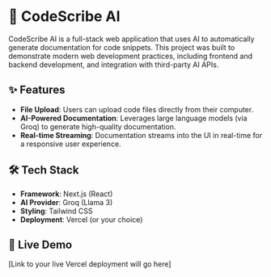 # 🤖 CodeScribe AI

CodeScribe AI is a full-stack web application that uses AI to automatically generate documentation for code snippets. This project was built to demonstrate modern web development practices, including frontend and backend development, and integration with third-party AI APIs.

## ✨ Features

* **File Upload**: Users can upload code files directly from their computer.
* **AI-Powered Documentation**: Leverages large language models (via Groq) to generate high-quality documentation.
* **Real-time Streaming**: Documentation streams into the UI in real-time for a responsive user experience.

## 🛠️ Tech Stack

* **Framework**: Next.js (React)
* **AI Provider**: Groq (Llama 3)
* **Styling**: Tailwind CSS
* **Deployment**: Vercel (or your choice)

## 🚀 Live Demo

[Link to your live Vercel deployment will go here]
